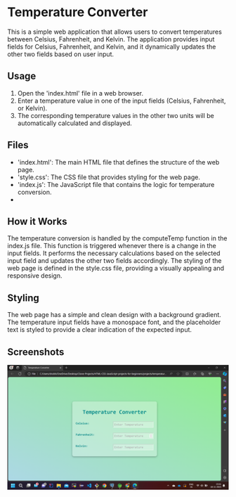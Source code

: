 
# Temperature Converter

This is a simple web application that allows users to convert temperatures between Celsius, Fahrenheit, and Kelvin. The application provides input fields for Celsius, Fahrenheit, and Kelvin, and it dynamically updates the other two fields based on user input.

## Usage
1. Open the 'index.html' file in a web browser.
2. Enter a temperature value in one of the input fields (Celsius, Fahrenheit, or Kelvin).
3. The corresponding temperature values in the other two units will be automatically calculated and displayed.

## Files
- 'index.html': The main HTML file that defines the structure of the web page.
- 'style.css': The CSS file that provides styling for the web page.
- 'index.js': The JavaScript file that contains the logic for temperature conversion.
- 
## How it Works
The temperature conversion is handled by the computeTemp function in the index.js file. This function is triggered whenever there is a change in the input fields. It performs the necessary calculations based on the selected input field and updates the other two fields accordingly.
The styling of the web page is defined in the style.css file, providing a visually appealing and responsive design.

## Styling
The web page has a simple and clean design with a background gradient. The temperature input fields have a monospace font, and the placeholder text is styled to provide a clear indication of the expected input.

## Screenshots
![App Screenshot 1](Screenshot%20(192).png)

